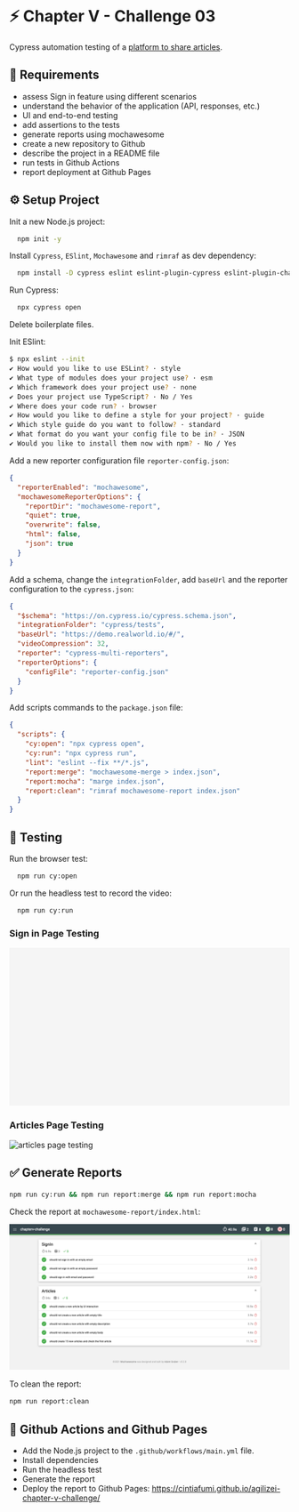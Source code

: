 # ⚡️ Chapter V - Challenge 03

Cypress automation testing of a [platform to share articles](https://demo.realworld.io/#/).

## 📝 Requirements

- assess Sign in feature using different scenarios
- understand the behavior of the application (API, responses, etc.)
- UI and end-to-end testing
- add assertions to the tests
- generate reports using mochawesome
- create a new repository to Github
- describe the project in a README file
- run tests in Github Actions
- report deployment at Github Pages

## ⚙️ Setup Project

Init a new Node.js project:

```bash
  npm init -y
```

Install `Cypress`, `ESlint`, `Mochawesome` and `rimraf` as dev dependency:

```bash
  npm install -D cypress eslint eslint-plugin-cypress eslint-plugin-chai-friendly cypress-multi-reporters mochawesome mochawesome-merge mochawesome-report-generator rimraf

```

Run Cypress:

```bash
  npx cypress open
```

Delete boilerplate files.

Init ESlint:

```bash
$ npx eslint --init
✔ How would you like to use ESLint? · style
✔ What type of modules does your project use? · esm
✔ Which framework does your project use? · none
✔ Does your project use TypeScript? · No / Yes
✔ Where does your code run? · browser
✔ How would you like to define a style for your project? · guide
✔ Which style guide do you want to follow? · standard
✔ What format do you want your config file to be in? · JSON
✔ Would you like to install them now with npm? · No / Yes
```

Add a new reporter configuration file `reporter-config.json`:

```json
{
  "reporterEnabled": "mochawesome",
  "mochawesomeReporterOptions": {
    "reportDir": "mochawesome-report",
    "quiet": true,
    "overwrite": false,
    "html": false,
    "json": true
  }
}
```

Add a schema, change the `integrationFolder`, add `baseUrl` and the reporter configuration to the `cypress.json`:

```json
{
  "$schema": "https://on.cypress.io/cypress.schema.json",
  "integrationFolder": "cypress/tests",
  "baseUrl": "https://demo.realworld.io/#/",
  "videoCompression": 32,
  "reporter": "cypress-multi-reporters",
  "reporterOptions": {
    "configFile": "reporter-config.json"
  }
}
```

Add scripts commands to the `package.json` file:

```json
{
  "scripts": {
    "cy:open": "npx cypress open",
    "cy:run": "npx cypress run",
    "lint": "eslint --fix **/*.js",
    "report:merge": "mochawesome-merge > index.json",
    "report:mocha": "marge index.json",
    "report:clean": "rimraf mochawesome-report index.json"
  }
}
```

## 🎥 Testing

Run the browser test:

```bash
  npm run cy:open
```

Or run the headless test to record the video:

```bash
  npm run cy:run
```

### Sign in Page Testing
<img src="./signin.gif" alt="sign in page testing">

### Articles Page Testing
<img src="./articles.gif" alt="articles page testing">


## ✅ Generate Reports

```bash
npm run cy:run && npm run report:merge && npm run report:mocha
```

Check the report at `mochawesome-report/index.html`:

<img src="./screenshot.png" alt="report">

To clean the report:

```bash
npm run report:clean
```

## 🚀 Github Actions and Github Pages

- Add the Node.js project to the `.github/workflows/main.yml` file.
- Install dependencies
- Run the headless test
- Generate the report
- Deploy the report to Github Pages: https://cintiafumi.github.io/agilizei-chapter-v-challenge/
